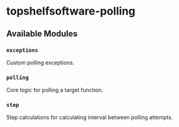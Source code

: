 # topshelfsoftware-polling

## Available Modules

### `exceptions`

Custom polling exceptions.

### `polling`

Core logic for polling a target function.

### `step`

Step calculations for calculating interval between polling attempts.

